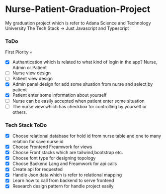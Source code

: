 # Nurse-Patient-Graduation-Project

My graduation project which is refer to Adana Science and Technology University
The Tech Stack -> Just Javascript and Typescript

### ToDo

First Piority :skull:

- [x] Authantication which is related to what kind of login in the app? Nurse, Admin or Patient 
- [ ] Nurse view design
- [ ] Patient view design
- [x] Admin panel design for add some situation from nurse and select by patient
- [x] Patient enter some information about yourself
- [ ] Nurse can be easily accepted when patient enter some situation
- [ ] The nurse view which has checkbox for controlling by yourself or others.

### Tech Stack ToDo

- [x] Choose relational database for hold id from nurse table and one to many relation for save nurse id
- [x] Choose Frontend Freamwork for views
- [x] Choose Front stacks which are tailwind,bootstrap etc.
- [x] Choose font type for designing topology
- [x] Choose Backend Lang and Freamwork for api calls
- [x] Create api for requested
- [x] Handle Json data which is refer to relational mapping
- [x] Learn how to call from backend to serve frontend
- [x] Research design pattern for handle project easily
